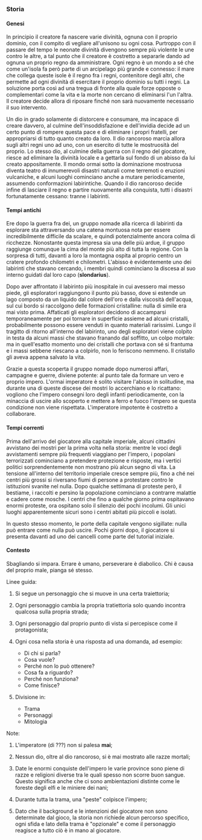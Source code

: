 ### Storia

#### Genesi

In principio il creatore fa nascere varie divinità, ognuna con il proprio dominio, con il compito di vegliare all'unisono su ogni cosa. Purtroppo con il passare del tempo le neonate divinità divengono sempre più violente le une contro le altre, a tal punto che il creatore è costretto a separarle dando ad ognuna un proprio regno da amministrare. Ogni regno è un mondo a sé che come un'isola fa però parte di un arcipelago più grande e connesso: il mare che collega queste isole è il regno fra i regni,  contenitore degli altri, che permette ad ogni divinità di esercitare il proprio dominio su tutti i regni. La soluzione porta così ad una tregua di fronte alla quale forze opposte o complementari come la vita e la morte non cercano di eliminarsi l'un l'altra. Il creatore decide allora di riposare finché non sarà nuovamente necessario il suo intervento.

Un dio in grado solamente di distorcere e consumare, ma incapace di creare davvero, al culmine dell'insoddisfazione e dell'invidia decide ad un certo punto di rompere questa pace e di eliminare i propri fratelli, per appropriarsi di tutto quanto creato da loro. Il dio rancoroso marcia allora sugli altri regni uno ad uno, con un esercito di tutte le mostruosità del proprio. Lo stesso dio, al culmine della guerra con il regno del giocatore, riesce ad eliminare la divinità locale e a gettarla sul fondo di un abisso da lui creato appositamente. Il mondo ormai sotto la dominazione mostruosa diventa teatro di innumerevoli disastri naturali come terremoti o eruzioni vulcaniche, e alcuni luoghi cominciano anche a mutare periodicamente, assumendo conformazioni labirintiche. Quando il dio rancoroso decide infine di lasciare il regno e partire nuovamente alla conquista, tutti i disastri fortunatamente cessano: tranne i labirinti.

#### Tempi antichi

Ere dopo la guerra fra dei, un gruppo nomade alla ricerca di labirinti da esplorare sta attraversando una catena montuosa nota per essere incredibilmente difficile da scalare, e quindi potenzialmente ancora colma di ricchezze. Nonostante questa impresa sia una delle più ardue, il gruppo raggiunge comunque la cima del monte più alto di tutta la regione. Con la sorpresa di tutti, davanti a loro la montagna ospita al proprio centro un cratere profondo chilometri e chilometri. L'abisso è evidentemente uno dei labirinti che stavano cercando, i membri quindi cominciano la discesa al suo interno guidati dal loro capo (**slondarius**).

Dopo aver affrontato il labirinto più inospitale in cui avessero mai messo piede, gli esploratori raggiungono il punto più basso, dove si estende un lago composto da un liquido dal colore dell'oro e dalla viscosità dell'acqua, sul cui bordo si raccolgono delle formazioni cristalline: nulla di simile era mai visto prima. Affaticati gli esploratori decidono di accamparsi temporaneamente per poi tornare in superficie assieme ad alcuni cristalli, probabilmente possono essere venduti in quanto materiali rarissimi. Lungo il tragitto di ritorno all'interno del labirinto, uno degli esploratori viene colpito in testa da alcuni massi che stavano franando dal soffitto, un colpo mortale: ma in quell'esatto momento uno dei cristalli che portava con sé si frantuma e i massi sebbene riescano a colpirlo, non lo feriscono nemmeno. Il cristallo gli aveva appena salvato la vita.

Grazie a questa scoperta il gruppo nomade dopo numerosi affari, campagne e guerre, diviene potente: al punto tale da formare un vero e proprio impero. L'ormai imperatore è solito visitare l'abisso in solitudine, ma durante una di queste discese dei mostri lo accerchiano e lo ricattano: vogliono che l'impero consegni loro degli infanti periodicamente, con la minaccia di uscire allo scoperto e mettere a ferro e fuoco l'impero se questa condizione non viene rispettata. L'imperatore impotente è costretto a collaborare.

#### Tempi correnti

Prima dell'arrivo del giocatore alla capitale imperiale, alcuni cittadini avvistano dei mostri per la prima volta nella storia: mentre le voci degli avvistamenti sempre più frequenti viaggiano per l'impero, i popolani terrorizzati cominciano a pretendere protezione e risposte, ma i vertici politici sorprendentemente non mostrano più alcun segno di vita. La tensione all'interno del territorio imperiale cresce sempre più, fino a ché nei centri più grossi si riversano fiumi di persone a protestare contro le istituzioni svanite nel nulla. Dopo qualche settimana di proteste però, il bestiame, i raccolti e persino la popolazione cominciano a contrarre malattie e cadere come mosche. I centri che fino a qualche giorno prima ospitavano enormi proteste, ora ospitano solo il silenzio dei pochi incolumi. Gli unici luoghi apparentemente sicuri sono i centri abitati più piccoli e isolati.

In questo stesso momento, le porte della capitale vengono sigillate: nulla può entrare come nulla può uscire. Pochi giorni dopo, il giocatore si presenta davanti ad uno dei cancelli come parte del tutorial iniziale.

#### Contesto

Sbagliando si impara. Errare è umano, perseverare è diabolico. Chi è causa del proprio male, pianga sé stesso.

Linee guida:

1. Si segue un personaggio che si muove in una certa traiettoria;

2. Ogni personaggio cambia la propria tratiettoria solo quando incontra qualcosa sulla propria strada;

3. Ogni personaggio dal proprio punto di vista si percepisce come il protagonista;

4. Ogni cosa nella storia è una risposta ad una domanda, ad esempio:

    - Di chi si parla?
    - Cosa vuole?
    - Perché non lo può ottenere?
    - Cosa fa a riguardo?
    - Perché non funziona?
    - Come finisce?

5. Divisione in:

    - Trama
    - Personaggi
    - Mitologia

Note:

1. L'imperatore (di ???) non si palesa **mai**;

2. Nessun dio, oltre al dio rancoroso, si è mai mostrato alle razze mortali;

3. Date le enormi conquiste dell'impero le varie province sono piene di razze e religioni diverse tra le quali spesso non scorre buon sangue. Questo significa anche che ci sono ambientazioni distinte come le foreste degli elfi e le miniere dei nani;

4. Durante tutta la trama, una "peste" colpisce l'impero;

5. Dato che il background e le intenzioni del giocatore non sono determinate dal gioco, la storia non richiede alcun percorso specifico, ogni sfida e lato della trama è "opzionale" e come il personaggio reagisce a tutto ciò è in mano al giocatore.
